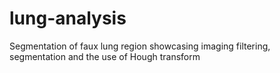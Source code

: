 # lung-analysis
Segmentation of faux lung region showcasing imaging filtering, segmentation and the use of Hough transform
